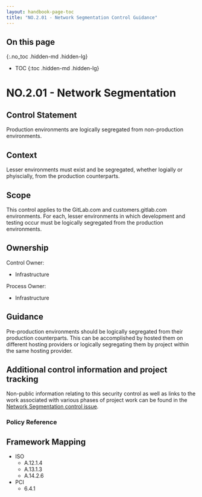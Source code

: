 ```yaml
---
layout: handbook-page-toc
title: "NO.2.01 - Network Segmentation Control Guidance"
---
```


## On this page
{:.no_toc .hidden-md .hidden-lg}

- TOC
{:toc .hidden-md .hidden-lg}

# NO.2.01 - Network Segmentation

## Control Statement

Production environments are logically segregated from non-production environments.

## Context

Lesser environments must exist and be segregated, whether logially or phyiscially, from the production counterparts. 

## Scope

This control applies to the GitLab.com and customers.gitlab.com environments. For each, lesser environments in which development and testing occur must be logically segregated from the production environments.

## Ownership

Control Owner: 
* Infrastructure

Process Owner:
* Infrastructure 

## Guidance

Pre-production environments should be logically segregated from their production counterparts. This can be accomplished by hosted them on different hosting providers or logically segregating them by project within the same hosting provider. 

## Additional control information and project tracking

Non-public information relating to this security control as well as links to the work associated with various phases of project work can be found in the [Network Segmentation control issue](https://gitlab.com/gitlab-com/gl-security/compliance/compliance/issues/854).

### Policy Reference

## Framework Mapping

* ISO
  * A.12.1.4 
  * A.13.1.3 
  * A.14.2.6
* PCI
  * 6.4.1

